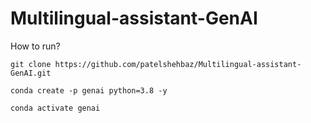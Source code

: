 # Multilingual-assistant-GenAI

How to run?

```
git clone https://github.com/patelshehbaz/Multilingual-assistant-GenAI.git
```

```
conda create -p genai python=3.8 -y
```

```
conda activate genai
```
